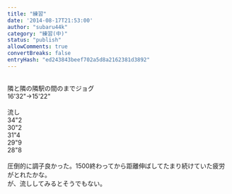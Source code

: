 ```yaml
---
title: "練習"
date: '2014-08-17T21:53:00'
author: "subaru44k"
category: "練習(中)"
status: "publish"
allowComments: true
convertBreaks: false
entryHash: "ed243843beef702a5d8a2162381d3892"
---
```

<br>
隣と隣の隣駅の間のまでジョグ<br>
16'32"→15'22"<br>
<br>
流し<br>
34"2<br>
30"2<br>
31"4<br>
29"9<br>
28"8<br>
<br>
圧倒的に調子良かった。1500終わってから距離伸ばしてたまり続けていた疲労がとれたかな。<br>
が、流ししてみるとそうでもない。
